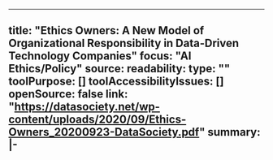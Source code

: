 ---
title: "Ethics Owners: A New Model of Organizational Responsibility in Data-Driven Technology Companies"
focus: "AI Ethics/Policy"
source: 
readability: 
type: ""
toolPurpose: []
toolAccessibilityIssues: []
openSource: false
link: "https://datasociety.net/wp-content/uploads/2020/09/Ethics-Owners_20200923-DataSociety.pdf"
summary: |-
  ---

